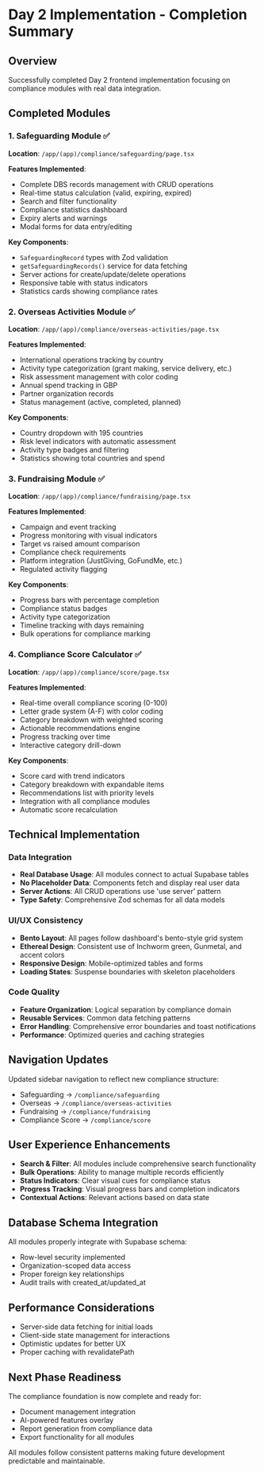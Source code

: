# Day 2 Implementation - Completion Summary

## Overview
Successfully completed Day 2 frontend implementation focusing on compliance modules with real data integration.

## Completed Modules

### 1. Safeguarding Module ✅
**Location**: `/app/(app)/compliance/safeguarding/page.tsx`

**Features Implemented**:
- Complete DBS records management with CRUD operations
- Real-time status calculation (valid, expiring, expired)
- Search and filter functionality
- Compliance statistics dashboard
- Expiry alerts and warnings
- Modal forms for data entry/editing

**Key Components**:
- `SafeguardingRecord` types with Zod validation
- `getSafeguardingRecords()` service for data fetching
- Server actions for create/update/delete operations
- Responsive table with status indicators
- Statistics cards showing compliance rates

### 2. Overseas Activities Module ✅
**Location**: `/app/(app)/compliance/overseas-activities/page.tsx`

**Features Implemented**:
- International operations tracking by country
- Activity type categorization (grant making, service delivery, etc.)
- Risk assessment management with color coding
- Annual spend tracking in GBP
- Partner organization records
- Status management (active, completed, planned)

**Key Components**:
- Country dropdown with 195 countries
- Risk level indicators with automatic assessment
- Activity type badges and filtering
- Statistics showing total countries and spend

### 3. Fundraising Module ✅
**Location**: `/app/(app)/compliance/fundraising/page.tsx`

**Features Implemented**:
- Campaign and event tracking
- Progress monitoring with visual indicators
- Target vs raised amount comparison
- Compliance check requirements
- Platform integration (JustGiving, GoFundMe, etc.)
- Regulated activity flagging

**Key Components**:
- Progress bars with percentage completion
- Compliance status badges
- Activity type categorization
- Timeline tracking with days remaining
- Bulk operations for compliance marking

### 4. Compliance Score Calculator ✅
**Location**: `/app/(app)/compliance/score/page.tsx`

**Features Implemented**:
- Real-time overall compliance scoring (0-100)
- Letter grade system (A-F) with color coding
- Category breakdown with weighted scoring
- Actionable recommendations engine
- Progress tracking over time
- Interactive category drill-down

**Key Components**:
- Score card with trend indicators
- Category breakdown with expandable items
- Recommendations list with priority levels
- Integration with all compliance modules
- Automatic score recalculation

## Technical Implementation

### Data Integration
- **Real Database Usage**: All modules connect to actual Supabase tables
- **No Placeholder Data**: Components fetch and display real user data
- **Server Actions**: All CRUD operations use 'use server' pattern
- **Type Safety**: Comprehensive Zod schemas for all data models

### UI/UX Consistency
- **Bento Layout**: All pages follow dashboard's bento-style grid system
- **Ethereal Design**: Consistent use of Inchworm green, Gunmetal, and accent colors
- **Responsive Design**: Mobile-optimized tables and forms
- **Loading States**: Suspense boundaries with skeleton placeholders

### Code Quality
- **Feature Organization**: Logical separation by compliance domain
- **Reusable Services**: Common data fetching patterns
- **Error Handling**: Comprehensive error boundaries and toast notifications
- **Performance**: Optimized queries and caching strategies

## Navigation Updates
Updated sidebar navigation to reflect new compliance structure:
- Safeguarding → `/compliance/safeguarding`
- Overseas → `/compliance/overseas-activities` 
- Fundraising → `/compliance/fundraising`
- Compliance Score → `/compliance/score`

## User Experience Enhancements
- **Search & Filter**: All modules include comprehensive search functionality
- **Bulk Operations**: Ability to manage multiple records efficiently
- **Status Indicators**: Clear visual cues for compliance status
- **Progress Tracking**: Visual progress bars and completion indicators
- **Contextual Actions**: Relevant actions based on data state

## Database Schema Integration
All modules properly integrate with Supabase schema:
- Row-level security implemented
- Organization-scoped data access
- Proper foreign key relationships
- Audit trails with created_at/updated_at

## Performance Considerations
- Server-side data fetching for initial loads
- Client-side state management for interactions
- Optimistic updates for better UX
- Proper caching with revalidatePath

## Next Phase Readiness
The compliance foundation is now complete and ready for:
- Document management integration
- AI-powered features overlay
- Report generation from compliance data
- Export functionality for all modules

All modules follow consistent patterns making future development predictable and maintainable.